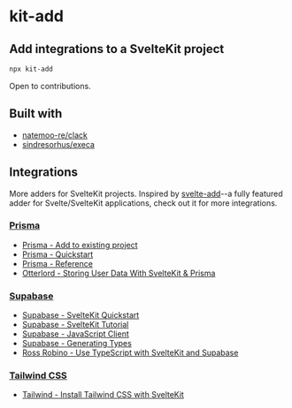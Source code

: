 # kit-add

## Add integrations to a SvelteKit project

```bash
npx kit-add
```

Open to contributions.

## Built with

- [natemoo-re/clack](https://github.com/natemoo-re/clack/tree/main/packages/prompts)
- [sindresorhus/execa](https://github.com/sindresorhus/execa)

## Integrations

More adders for SvelteKit projects. Inspired by [svelte-add](https://github.com/svelte-add/svelte-add)--a fully featured adder for Svelte/SvelteKit applications, check out it for more integrations.

### [Prisma](https://prisma.io)

- [Prisma - Add to existing project](https://www.prisma.io/docs/getting-started/setup-prisma/add-to-existing-project/relational-databases-typescript-postgres)
- [Prisma - Quickstart](https://www.prisma.io/docs/getting-started/quickstart)
- [Prisma - Reference](https://www.prisma.io/docs/reference)
- [Otterlord - Storing User Data With SvelteKit & Prisma](https://javascript.plainenglish.io/storing-user-data-with-sveltekit-prisma-fc4fab639010)

### [Supabase](https://supabase.com)

- [Supabase - SvelteKit Quickstart](https://supabase.com/docs/guides/getting-started/quickstarts/sveltekit)
- [Supabase - SvelteKit Tutorial](https://supabase.com/docs/guides/getting-started/tutorials/with-sveltekit)
- [Supabase - JavaScript Client](https://supabase.com/docs/reference/javascript)
- [Supabase - Generating Types](https://supabase.com/docs/guides/api/generating-types)
- [Ross Robino - Use TypeScript with SvelteKit and Supabase](https://blog.robino.dev/posts/supabase-sveltekit)

### [Tailwind CSS](https://tailwindcss.com)

- [Tailwind - Install Tailwind CSS with SvelteKit](https://tailwindcss.com/docs/guides/sveltekit)
